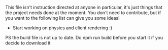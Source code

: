 This file isn't instruction directed at anyone in particular, it's just things that the project needs done at the moment. You don't need to
contribute, but if you want to the following list can give you some ideas!

- Start working on physics and client rendering :)

PS the build file is not up to date. Do npm run build before you start it if you decide to download it
